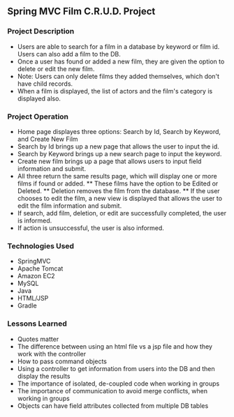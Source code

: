 ## Spring MVC Film C.R.U.D. Project

### Project Description 
* Users are able to search for a film in a database by keyword or film id. Users can also add a film to the DB. 
* Once a user has found or added a new film, they are given the option to delete or edit the new film. 
* Note: Users can only delete films they added themselves, which don't have child records.
* When a film is displayed, the list of actors and the film's category is displayed also. 

### Project Operation
* Home page displayes three options: Search by Id, Search by Keyword, and Create New Film
* Search by Id brings up a new page that allows the user to input the id. 
* Search by Keyword brings up a new search page to input the keyword. 
* Create new film brings up a page that allows users to input field information and submit.
* All three return the same results page, which will display one or more films if found or added. 
** These films have the option to be Edited or Deleted. 
** Deletion removes the film from the database.
** If the user chooses to edit the film, a new view is displayed that allows the user to edit the film information and submit. 
* If search, add film, deletion, or edit are successfully completed, the user is informed.
* If action is unsuccessful, the user is also informed.

### Technologies Used
* SpringMVC
* Apache Tomcat
* Amazon EC2
* MySQL
* Java
* HTML/JSP
* Gradle

### Lessons Learned
* Quotes matter
* The difference between using an html file vs a jsp file and how they work with the controller
* How to pass command objects
* Using a controller to get information from users into the DB and then display the results
* The importance of isolated, de-coupled code when working in groups
* The importance of communication to avoid merge conflicts, when working in groups
* Objects can have field attributes collected from multiple DB tables